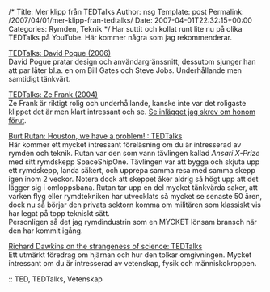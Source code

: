 /*
 Title: Mer klipp från TEDTalks
 Author: nsg
 Template: post
 Permalink: /2007/04/01/mer-klipp-fran-tedtalks/
 Date: 2007-04-01T22:32:15+00:00
 Categories: Rymden, Teknik
*/
Har suttit och kollat runt lite nu på olika TEDTalks på YouTube. Här kommer några som jag rekommenderar.

[TEDTalks: David Pogue (2006)][1]  
David Pogue pratar design och användargränssnitt, dessutom sjunger han att par låter bl.a. en om Bill Gates och Steve Jobs. Underhållande men samtidigt tänkvärt.

[TEDTalks: Ze Frank (2004)][2]  
Ze Frank är riktigt rolig och underhållande, kanske inte var det roligaste klippet det är men klart intressant och se. [Se inlägget jag skrev om honom förut][3].

[Burt Rutan: Houston, we have a problem! : TEDTalks][4]  
Här kommer ett mycket intressant föreläsning om du är intresserad av rymden och teknik. Rutan var den som vann tävlingen kallad *Ansari X-Prize* med sitt rymdskepp SpaceShipOne. Tävlingen var att bygga och skjuta upp ett rymdskepp, landa säkert, och upprepa samma resa med samma skepp igen inom 2 veckor. Notera dock att skeppet åker aldrig så högt upp att det lägger sig i omloppsbana. Rutan tar upp en del mycket tänkvärda saker, att varken flyg eller rymdtekniken har utvecklats så mycket se senaste 50 åren, dock nu så börjar den privata sektorn komma om militären som klassiskt vis har legat på topp tekniskt sätt.  
Personligen så det jag rymdindustrin som en MYCKET lönsam bransch när den har kommit igång.

[Richard Dawkins on the strangeness of science: TEDTalks][5]  
Ett utmärkt föredrag om hjärnan och hur den tolkar omgivningen. Mycket intressant om du är intresserad av vetenskap, fysik och människokroppen.

:: TED, TEDTalks, Vetenskap

<small></small>

 [1]: http://www.youtube.com/watch?v=NEjZt0y6OOw
 [2]: http://www.youtube.com/watch?v=FMkJVXi7Rp8
 [3]: http://junkpile.se/~s/wp/2007/03/vlogg/
 [4]: http://www.youtube.com/watch?v=nwfSENkvJXY
 [5]: http://www.youtube.com/watch?v=1APOxsp1VFw